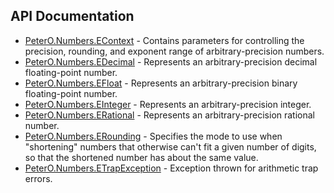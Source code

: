 ## API Documentation

 * [PeterO.Numbers.EContext](PeterO.Numbers.EContext.md) - Contains parameters for controlling the precision,             rounding, and exponent range of arbitrary-precision numbers.
 * [PeterO.Numbers.EDecimal](PeterO.Numbers.EDecimal.md) - Represents an arbitrary-precision decimal             floating-point number.
 * [PeterO.Numbers.EFloat](PeterO.Numbers.EFloat.md) - Represents an arbitrary-precision binary floating-point             number.
 * [PeterO.Numbers.EInteger](PeterO.Numbers.EInteger.md) - Represents an arbitrary-precision integer.
 * [PeterO.Numbers.ERational](PeterO.Numbers.ERational.md) - Represents an arbitrary-precision rational number.
 * [PeterO.Numbers.ERounding](PeterO.Numbers.ERounding.md) - Specifies the mode to use when "shortening" numbers that             otherwise can't fit a given number of digits, so that the shortened             number has about the same value.
 * [PeterO.Numbers.ETrapException](PeterO.Numbers.ETrapException.md) - Exception thrown for arithmetic trap errors.
